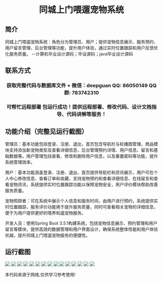 <p><h1 align="center">同城上门喂遛宠物系统</h1></p>

## 简介
同城上门喂遛宠物系统：角色分为管理员、用户；提供宠物信息展示、服务预约、用户留言管理、后台管理等功能，提升用户体验，通过实时位置跟踪和用户反馈优化服务质量。    --计算机毕业设计源码；毕设源码；java毕业设计源码


## 联系方式
<p><h3 align="center">获取完整代码与数据库文件 + 微信：deepguan QQ: 86050149 QQ群: 783742310</h3></p>
<p><h3 align="center">可帮忙远程部署 包运行成功！提供远程部署、修改代码、设计文档指导、代码讲解等服务！</h3></p>

## 功能介绍（完整见运行截图）
管理员：基本功能包括登录、注册、退出，首页包含导航栏与轮播图管理，商品模块支持添加新宠物类型及查看详细信息，后台管理预约详情、用户信息、留言和基础数据等。用户管理包括查看、修改和删除用户信息，以及重置密码等功能，提升系统管理效率。

用户：基本功能涵盖登录、注册、退出，首页提供导航栏和资讯展示，用户可在个人中心修改信息、查看订单和收藏，支持宠物预约和查看详细信息、在线留言和查看宠物资讯，系统提供实时位置跟踪功能以保障宠物安全，用户评价模块帮助改善服务质量。

宠物照顾者：可在系统中展示个人信息和服务时间，由用户进行预约，系统提供实时位置跟踪，服务评价功能用于提升服务质量，同时可查看相关宠物的详细信息，便于为用户提供更好的喂养和遛宠物服务。

开发人员：使用Spring Boot 3.5.1构建系统，包括宠物信息展示、预约管理和用户留言等模块，提供高效的数据管理和用户界面设计，确保系统整体性能和用户体验优越，提升同城上门喂遛宠物服务的便捷性。


## 运行截图
![](https://bs-1329754181.cos.ap-shanghai.myqcloud.com/spring/CityPetService/img/001.jpg)
![](https://bs-1329754181.cos.ap-shanghai.myqcloud.com/spring/CityPetService/img/002.jpg)
![](https://bs-1329754181.cos.ap-shanghai.myqcloud.com/spring/CityPetService/img/003.jpg)
![](https://bs-1329754181.cos.ap-shanghai.myqcloud.com/spring/CityPetService/img/004.jpg)
![](https://bs-1329754181.cos.ap-shanghai.myqcloud.com/spring/CityPetService/img/005.jpg)
![](https://bs-1329754181.cos.ap-shanghai.myqcloud.com/spring/CityPetService/img/006.jpg)
![](https://bs-1329754181.cos.ap-shanghai.myqcloud.com/spring/CityPetService/img/007.jpg)
![](https://bs-1329754181.cos.ap-shanghai.myqcloud.com/spring/CityPetService/img/008.jpg)
![](https://bs-1329754181.cos.ap-shanghai.myqcloud.com/spring/CityPetService/img/009.jpg)
![](https://bs-1329754181.cos.ap-shanghai.myqcloud.com/spring/CityPetService/img/010.jpg)
![](https://bs-1329754181.cos.ap-shanghai.myqcloud.com/spring/CityPetService/img/011.jpg)
![](https://bs-1329754181.cos.ap-shanghai.myqcloud.com/spring/CityPetService/img/012.jpg)
![](https://bs-1329754181.cos.ap-shanghai.myqcloud.com/spring/CityPetService/img/013.jpg)
![](https://bs-1329754181.cos.ap-shanghai.myqcloud.com/spring/CityPetService/img/014.jpg)
![](https://bs-1329754181.cos.ap-shanghai.myqcloud.com/spring/CityPetService/img/015.jpg)

<p>本代码来源于网络,仅供学习参考使用!</p>
